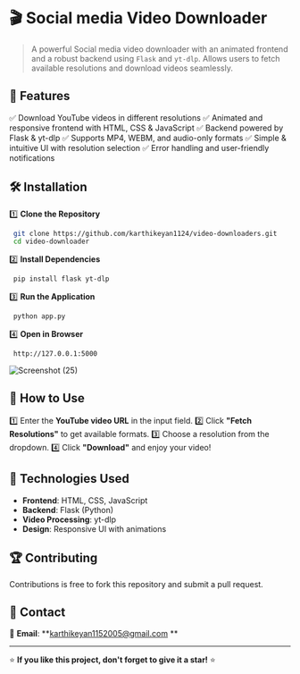 
# 🎬 Social media Video Downloader

> A powerful Social media video downloader with an animated frontend and a robust backend using `Flask` and `yt-dlp`. Allows users to fetch available resolutions and download videos seamlessly.



## 🚀 Features

✅ Download YouTube videos in different resolutions
✅ Animated and responsive frontend with HTML, CSS & JavaScript
✅ Backend powered by Flask & yt-dlp
✅ Supports MP4, WEBM, and audio-only formats
✅ Simple & intuitive UI with resolution selection
✅ Error handling and user-friendly notifications




## 🛠️ Installation

1️⃣ **Clone the Repository**

```bash
 git clone https://github.com/karthikeyan1124/video-downloaders.git
 cd video-downloader
```

2️⃣ **Install Dependencies**

```bash
 pip install flask yt-dlp
```

3️⃣ **Run the Application**

```bash
 python app.py
```

4️⃣ **Open in Browser**

```
 http://127.0.0.1:5000
```

![Screenshot (25)](https://github.com/user-attachments/assets/d83f14fb-ef57-4803-a47b-aea2e8c4b3a7)

## 🎯 How to Use

1️⃣ Enter the **YouTube video URL** in the input field.
2️⃣ Click **"Fetch Resolutions"** to get available formats.
3️⃣ Choose a resolution from the dropdown.
4️⃣ Click **"Download"** and enjoy your video!

## 📌 Technologies Used

- **Frontend**: HTML, CSS, JavaScript
- **Backend**: Flask (Python)
- **Video Processing**: yt-dlp
- **Design**: Responsive UI with animations

## 🏆 Contributing

Contributions is free to fork this repository and submit a pull request.

## 📧 Contact

💬 **Email**: \*\*[karthikeyan1152005@gmail.com](mailto\:karthikeyan1152005@gmail.com) \*\*

---

⭐ **If you like this project, don't forget to give it a star!** ⭐

